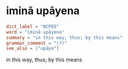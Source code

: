 # iminā upāyena

``` toml
dict_label = "NCPED"
word = "iminā upāyena"
summary = "in this way, thus; by this means"
grammar_comment = "(?)"
see_also = ["upāya"]
```

in this way, thus; by this means

